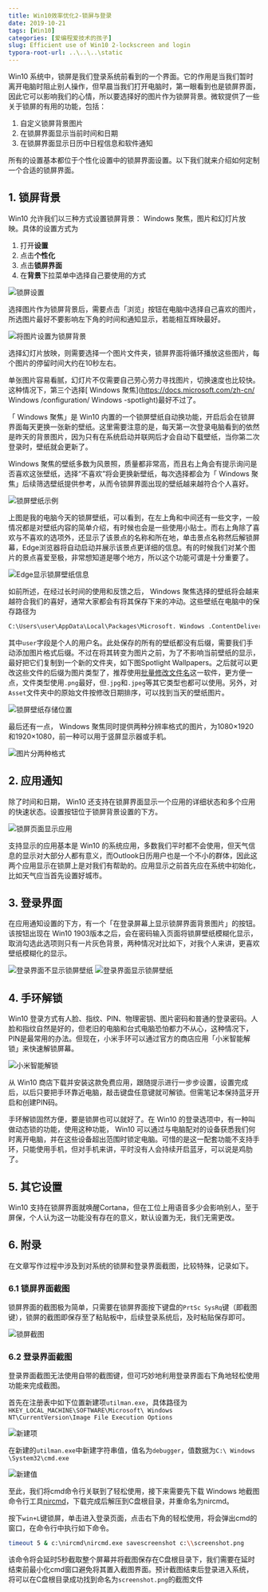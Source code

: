 ```yaml
---
title: Win10效率优化2-锁屏与登录
date: 2019-10-21
tags: [Win10]
categories: [爱编程爱技术的孩子]
slug: Efficient use of Win10 2-lockscreen and login
typora-root-url: ..\..\..\static
---
```


 Win10 系统中，锁屏是我们登录系统前看到的一个界面。它的作用是当我们暂时离开电脑时阻止别人操作，但早晨当我们打开电脑时，第一眼看到也是锁屏界面，因此它可以影响我们的心情，所以要选择好的图片作为锁屏背景。微软提供了一些关于锁屏的有用的功能，包括：

1. 自定义锁屏背景图片
2. 在锁屏界面显示当前时间和日期
3. 在锁屏界面显示日历中日程信息和软件通知

所有的设置基本都位于个性化设置中的锁屏界面设置。以下我们就来介绍如何定制一个合适的锁屏界面。

## 1. 锁屏背景

 Win10 允许我们以三种方式设置锁屏背景： Windows 聚焦，图片和幻灯片放映。具体的设置方式为

1. 打开**设置**
2. 点击**个性化**
3. 点击**锁屏界面**
4. 在**背景**下拉菜单中选择自己要使用的方式

![锁屏设置](/images/win10效率优化2-锁屏与登录/67180995-dbbf2480-f40d-11e9-8f60-1b3bbcc4e3df.png)

选择图片作为锁屏背景后，需要点击「浏览」按钮在电脑中选择自己喜欢的图片，所选图片最好不要影响左下角的时间和通知显示，若能相互辉映最好。

![将图片设置为锁屏背景](/images/win10效率优化2-锁屏与登录/67632706-00ba0880-f8e2-11e9-9023-845943843824.png)

选择幻灯片放映，则需要选择一个图片文件夹，锁屏界面将循环播放这些图片，每个图片的停留时间大约在10秒左右。

单张图片容易看腻，幻灯片不仅需要自己劳心劳力寻找图片，切换速度也比较快。这种情况下，第三个选择[ Windows 聚焦](https://docs.microsoft.com/zh-cn/ Windows /configuration/ Windows -spotlight)最好不过了。

「 Windows 聚焦」是 Win10 内置的一个锁屏壁纸自动换功能，开启后会在锁屏界面每天更换一张新的壁纸。这里需要注意的是，每天第一次登录电脑看到的依然是昨天的背景图片，因为只有在系统启动并联网后才会自动下载壁纸，当你第二次登录时，壁纸就会更新了。

 Windows 聚焦的壁纸多数为风景照，质量都非常高，而且右上角会有提示询问是否喜欢这张壁纸，选择“不喜欢”将会更换新壁纸，每次选择都会为「 Windows 聚焦」后续筛选壁纸提供参考，从而令锁屏界面出现的壁纸越来越符合个人喜好。

![锁屏壁纸示例](/images/win10效率优化2-锁屏与登录/67181021-eed1f480-f40d-11e9-80ff-7378ab87d6fb.png)

上图是我的电脑今天的锁屏壁纸，可以看到，在左上角和中间还有一些文字，一般情况都是对壁纸内容的简单介绍，有时候也会是一些使用小贴士。而右上角除了喜欢与不喜欢的选项外，还显示了该景点的名称和所在地，单击景点名称然后解锁屏幕，Edge浏览器将自动启动并展示该景点更详细的信息。有的时候我们对某个图片的景点喜爱至极，非常想知道是哪个地方，所以这个功能可谓是十分重要了。

![Edge显示锁屏壁纸信息](/images/win10效率优化2-锁屏与登录/67181050-07420f00-f40e-11e9-8e96-5ee4096ceba3.png)

如前所述，在经过长时间的使用和反馈之后， Windows 聚焦选择的壁纸将会越来越符合我们的喜好，通常大家都会有将其保存下来的冲动。这些壁纸在电脑中的保存路径为

```bash
C:\Users\user\AppData\Local\Packages\Microsoft. Windows .ContentDeliveryManager_cw5n1h2txyewy\LocalState\Assets
```

其中`user`字段是个人的用户名。此处保存的所有的壁纸都没有后缀，需要我们手动添加图片格式后缀。不过在将其转变为图片之前，为了不影响当前壁纸的显示，最好把它们复制到一个新的文件夹，如下图Spotlight Wallpapers。之后就可以更改这些文件的后缀为图片类型了，推荐使用[批量修改文件名](https://www.binfensoft.cn/archives/353)这一软件，更方便一点，文件类型使用`.png`最好，但`.jpg`和`.jpeg`等其它类型也都可以使用。另外，对`Asset`文件夹中的原始文件按修改日期排序，可以找到当天的壁纸图片。

![锁屏壁纸存储位置](/images/win10效率优化2-锁屏与登录/67181066-188b1b80-f40e-11e9-9a8c-ef633896b436.png)

最后还有一点， Windows 聚焦同时提供两种分辨率格式的图片，为1080×1920和1920×1080，前一种可以用于竖屏显示器或手机。

![图片分两种格式](/images/win10效率优化2-锁屏与登录/67181085-22ad1a00-f40e-11e9-8d86-6741cb828515.png)

## 2. 应用通知

除了时间和日期， Win10 还支持在锁屏界面显示一个应用的详细状态和多个应用的快速状态。设置按钮位于锁屏背景设置的下方。

![锁屏页面显示应用](/images/win10效率优化2-锁屏与登录/67181099-2c368200-f40e-11e9-9d4c-e3c39e61d275.png)

支持显示的应用基本是 Win10 的系统应用，多数我们平时都不会使用，但天气信息的显示对大部分人都有意义，而Outlook日历用户也是一个不小的群体，因此这两个应用显示在锁屏上是对我们有帮助的。应用显示之前首先应在系统中初始化，比如天气应当首先设置好城市。

## 3. 登录界面

在应用通知设置的下方，有一个「在登录屏幕上显示锁屏界面背景图片」的按钮。该按钮出现在 Win10  1903版本之后，会在密码输入页面将锁屏壁纸模糊化显示，取消勾选此选项则只有一片灰色背景，两种情况对比如下，对我个人来讲，更喜欢壁纸模糊化的显示。

![登录界面不显示锁屏壁纸](/images/win10效率优化2-锁屏与登录/67183939-2e500f00-f415-11e9-86ff-d082745fdc1b.png)
![登录界面显示锁屏壁纸](/images/win10效率优化2-锁屏与登录/67632706-00ba0880-f8e2-11e9-9023-845943843824.png)

## 4. 手环解锁

 Win10 登录方式有人脸、指纹、PIN、物理密钥、图片密码和普通的登录密码。人脸和指纹自然是好的，但老旧的电脑和台式电脑恐怕都力不从心，这种情况下，PIN是最常用的办法。但现在，小米手环可以通过官方的商店应用「小米智能解锁」来快速解锁屏幕。

![小米智能解锁](/images/win10效率优化2-锁屏与登录/67634007-da03ce00-f8f1-11e9-931c-3138b0992585.png)

从 Win10 商店下载并安装这款免费应用，跟随提示进行一步步设置，设置完成后，以后只要把手环靠近电脑，敲击键盘任意键就可解锁。但需笔记本保持蓝牙开启和创建PIN码。

手环解锁固然方便，要是锁屏也可以就好了。在 Win10 的登录选项中，有一种叫做动态锁的功能，使用这种功能， Win10 可以通过与电脑配对的设备获悉我们何时离开电脑，并在这些设备超出范围时锁定电脑。可惜的是这一配套功能不支持手环，只能使用手机，但对手机来讲，平时没有人会持续开启蓝牙，可以说是鸡肋了。

## 5. 其它设置

 Win10 支持在锁屏界面就唤醒Cortana，但在工位上用语音多少会影响别人，至于屏保，个人认为这一功能没有存在的意义，默认设置为无，我们无需更改。

## 6. 附录

在文章写作过程中涉及到对系统的锁屏和登录界面截图，比较特殊，记录如下。

### 6.1 锁屏界面截图

锁屏界面的截图极为简单，只需要在锁屏界面按下键盘的`PrtSc SysRq`键（即截图键），锁屏的截图即保存至了粘贴板中，后续登录系统后，及时粘贴保存即可。

![锁屏截图](/images/win10效率优化2-锁屏与登录/67181021-eed1f480-f40d-11e9-80ff-7378ab87d6fb.png)

### 6.2 登录界面截图

登录界面截图无法使用自带的截图键，但可巧妙地利用登录界面右下角地轻松使用功能来完成截图。

首先在注册表中如下位置新建项`utilman.exe`，具体路径为`HKEY_LOCAL_MACHINE\SOFTWARE\Microsoft\ Windows  NT\CurrentVersion\Image File Execution Options`

![新建项](https://winaero.com/blog/wp-content/uploads/2017/12/capture-login-screen-key.png)

在新建的`utilman.exe`中新建字符串值，值名为`debugger`，值数据为`C:\ Windows \System32\cmd.exe`

![新建值](https://winaero.com/blog/wp-content/uploads/2017/12/Capture-Login-Screen-Screenshot-Windows-10.png)

至此，我们将cmd命令行关联到了轻松使用，接下来需要先下载 Windows 地截图命令行工具[nircmd](http://www.nirsoft.net/utils/nircmd.html)，下载完成后解压到C盘根目录，并重命名为nircmd。

按下`win+L`键锁屏，单击进入登录页面，点击右下角的轻松使用，将会弹出cmd的窗口，在命令行中执行如下命令。

```bash
timeout 5 & c:\nircmd\nircmd.exe savescreenshot c:\\screenshot.png
```

该命令将会延时5秒截取整个屏幕并将截图保存在C盘根目录下，我们需要在延时结束前最小化cmd窗口避免将其置入截图界面。预计截图结束后登录进入系统，将可以在C盘根目录成功找到命名为`screenshot.png`的截图文件

